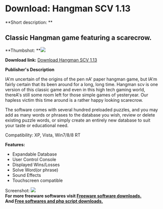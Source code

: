 # Download: Hangman SCV 1.13

**Short description: **

## Classic Hangman game featuring a scarecrow.

  
**Thumbshot: **![](http://www.freewarefiles.com/screenshot/hangmanscv_md.jpg)   
  
**Download link:** [Download Hangman SCV 1.13](http://freesoftwares.boysofts.com/Hangman-SCV_program_97977.html)  
  

**Publisher's Description**  
  

IA'm uncertain of the origins of the pen nA' paper hangman game, but IA'm
fairly certain that its been around for a long, long time. Hangman scv is one
version of this classic game and even in this high tech gaming world, thereA's
still some room left for those simple games of yesteryear. Our hapless victim
this time around is a rather happy looking scarecrow.

The software comes with several hundred preloaded puzzles, and you may add as
many words or phrases to the database you wish, review or delete existing
puzzle words, or simply create an entirely new database to suit your taste or
educational need.

Compatibility: XP, Vista, Win7/8/8 RT

**Features:**

  * Expandable Database 
  * User Control Console 
  * Displayed Wins/Losses 
  * Solve Word(or phrase) 
  * Sound Effects 
  * Touchscreen compatible 

  
  
Screenshot: ![](http://www.freewarefiles.com/screenshot/hangmanscv.jpg)  
**For more freeware softwares visit [Freeware software downloads.](http://freesoftwares.boysofts.com/)**   
**And [Free softwares and php script downloads.](http://www.boysofts.com/)**

